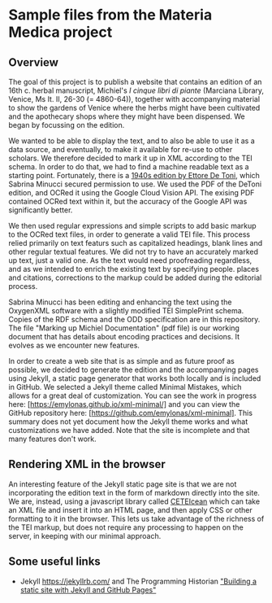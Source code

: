 # Sample files from the Materia Medica project

## Overview

The goal of this project is to publish a website that contains an edition of an 16th c. herbal manuscript, Michiel's *I cinque libri di piante* (Marciana Library, Venice, Ms It. II, 26-30 (= 4860-64)), together with accompanying material to show the gardens of Venice where the herbs might have been cultivated and the apothecary shops where they might have been dispensed. We began by focussing on the edition.

We wanted to be able to display the text, and to also be able to use it as a data source, and eventually, to make it available for re-use to other scholars. We therefore decided to mark it up in XML according to the TEI schema. In order to do that, we had to find a machine readable text as a starting point. Fortunately, there is a [1940s edition by Ettore De Toni](https://gutenberg.beic.it/view/action/nmets.do?DOCCHOICE=2259962.xml&dvs=1633306544861~906&locale=en_US&search_terms=ettore+de+toni&show_metadata=true&adjacency=&VIEWER_URL=/view/action/nmets.do?&DELIVERY_RULE_ID=7&divType=&usePid1=true&usePid2=true), which Sabrina Minucci secured permission to use. We used the PDF of the DeToni edition, and OCRed it using the Google Cloud Vision API. The exising PDF contained OCRed text within it, but the accuracy of the Google API was significantly better. 

We then used regular expressions and simple scripts to add basic markup to the OCRed text files, in order to generate a valid TEI file. This process relied primarily on text featurs such as capitalized headings, blank lines and other regular textual features. We did not try to have an accurately marked up text, just a valid one. As the text would need proofreading regardless, and as we intended to enrich the existing text by specifying people. places and citations, corrections to the markup could be added during the editorial process.

Sabrina Minucci has been editing and enhancing the text using the OxygenXML software with a slightly modified TEI SimplePrint schema. Copies of the RDF schema and the ODD specification are in this repository.  The file "Marking up Michiel Documentation" (pdf file) is our working document that has details about encoding practices and decisions. It evolves as we encounter new features. 

In order to create a web site that is as simple and as future proof as possible, we decided to generate the edition and the accompanying pages using Jekyll, a static page generator that works both locally and is included in GitHub. We selected a Jekyll theme called Minimal Mistakes, which allows for a great deal of customization. You can see the work in progress here: [https://emylonas.github.io/xml-minimal/] and you can view the GitHub repository here: [https://github.com/emylonas/xml-minimal]. This summary does not yet document how the Jekyll theme works and what customizations we have added. Note that the site is incomplete and that many features don't work. 

## Rendering XML in the browser

An interesting feature of the Jekyll static page site is that we are not incorporating the edition text in the form of markdown directly into the site. We are, instead, using a javascript library called [CETEIcean](https://github.com/TEIC/CETEIcean) which can take an XML file and insert it into an HTML page, and then apply CSS or other formatting to it in the browser. This lets us take advantage of the richness of the TEI markup, but does not require any processing to happen on the server, in keeping with our minimal approach.

## Some useful links

* Jekyll https://jekyllrb.com/ and The Programming Historian ["Building a static site with Jekyll and GitHub Pages"](https://programminghistorian.org/en/lessons/building-static-sites-with-jekyll-github-pages)

